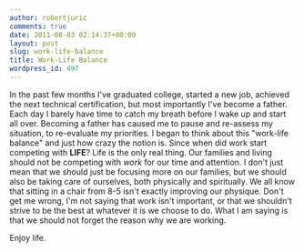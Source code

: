 ```yaml
---
author: robertjuric
comments: true
date: 2011-08-03 02:14:37+00:00
layout: post
slug: work-life-balance
title: Work-Life Balance
wordpress_id: 497
---
```


In the past few months I've graduated college, started a new job, achieved the next technical certification, but most importantly I've become a father. Each day I barely have time to catch my breath before I wake up and start all over. Becoming a father has caused me to pause and re-assess my situation, to re-evaluate my priorities. I began to think about this "work-life balance" and just how crazy the notion is. Since when did work start competing with **LIFE**? Life is the only real thing. Our families and living should not be competing with _work_ for our time and attention. I don't just mean that we should just be focusing more on our families, but we should also be taking care of ourselves, both physically and spiritually. We all know that sitting in a chair from 8-5 isn't exactly improving our physique. Don't get me wrong, I'm not saying that work isn't important, or that we shouldn't strive to be the best at whatever it is we choose to do. What I am saying is that we should not forget the reason why we are working.

Enjoy life.


